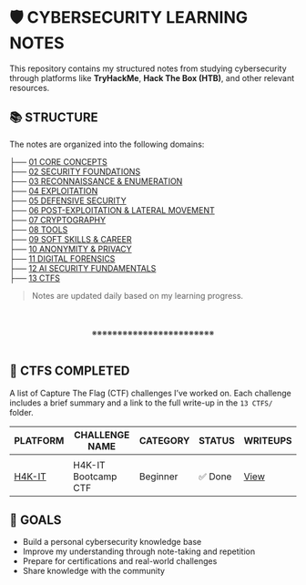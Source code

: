 # 🛡️ CYBERSECURITY LEARNING NOTES

This repository contains my structured notes from studying cybersecurity through platforms like **TryHackMe**, **Hack The Box (HTB)**, and other relevant resources.

## 📚 STRUCTURE

The notes are organized into the following domains:

├── [01 CORE CONCEPTS]()<br>
├── [02 SECURITY FOUNDATIONS]()<br>
├── [03 RECONNAISSANCE & ENUMERATION]()<br>
├── [04 EXPLOITATION]()<br>
├── [05 DEFENSIVE SECURITY]()<br>
├── [06 POST-EXPLOITATION & LATERAL MOVEMENT]()<br>
├── [07 CRYPTOGRAPHY]()<br>
├── [08 TOOLS]()<br>
├── [09 SOFT SKILLS & CAREER]()<br>
├── [10 ANONYMITY & PRIVACY]()<br>
├── [11 DIGITAL FORENSICS]()<br>
├── [12 AI SECURITY FUNDAMENTALS]()<br>
├── [13 CTFS]()



> Notes are updated daily based on my learning progress.
<div align="center">
<br>
<br>
※※※※※※※※※※※※※※※※※※※※※※※※
<br>
<br>
</div>

## 🚩 CTFS COMPLETED

A list of Capture The Flag (CTF) challenges I’ve worked on. Each challenge includes a brief summary and a link to the full write-up in the `13 CTFS/` folder.

| PLATFORM                                         | CHALLENGE NAME      | CATEGORY | STATUS | WRITEUPS                                  |
| ------------------------------------------------ | ------------------- | -------- | ------ | ----------------------------------------- |
|                                                  |                     |          |        |                                           |
| [H4K-IT](https://simulations.h4k-it.com/games/9) | H4K-IT Bootcamp CTF | Beginner | ✅ Done | [View](13_CTFS/2025_H4K-IT_CYBERSECURITY) |




## 🚀 GOALS

- Build a personal cybersecurity knowledge base
- Improve my understanding through note-taking and repetition
- Prepare for certifications and real-world challenges
- Share knowledge with the community


